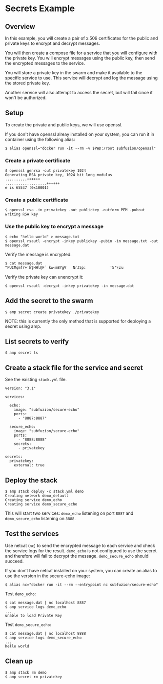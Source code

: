 # Secrets Example

## Overview

In this example, you will create a pair of x.509 certificates for the public and private keys
to encrypt and decrypt messages.

You will then create a compose file for a service that you will configure with the private key.
You will encrypt messages using the public key, then send the encrypted messages to the service.

You will store a private key in the swarm and make it available to the specific service to use.
This service will decrypt and log the message using the stored private key.

Another service will also attempt to access the secret, but will fail since it won't be
authorized.

## Setup

To create the private and public keys, we will use openssl.

If you don't have openssl alreay installed on your system, you can run it in container using
the following alias:

    $ alias openssl="docker run -it --rm -v $PWD:/root subfuzion/openssl"

### Create a private certificate

    $ openssl genrsa -out privatekey 1024
    Generating RSA private key, 1024 bit long modulus
    ..........++++++
    ...................++++++
    e is 65537 (0x10001)

### Create a public certificate

    $ openssl rsa -in privatekey -out publickey -outform PEM -pubout
    writing RSA key

### Use the public key to encrypt a message

    $ echo "hello world" > message.txt
    $ openssl rsautl -encrypt -inkey publickey -pubin -in message.txt -out message.dat

Verify the message is encrypted:

    $ cat message.dat
    ^PUIMqmf?+'WţHHl@F` kw<m8YgV   NrJ5p:           '5'\שu

Verify the private key can unencrypt it:

    $ openssl rsautl -decrypt -inkey privatekey -in message.dat

## Add the secret to the swarm

    $ amp secret create privatekey ./privatekey

NOTE: this is currently the only method that is supported for deploying a secret using amp.

## List secrets to verify

    $ amp secret ls

## Create a stack file for the service and secret

See the existing `stack.yml` file.

```
version: "3.1"

services:

  echo:
    image: "subfuzion/secure-echo"
    ports:
      - "8887:8887"

  secure_echo:
    image: "subfuzion/secure-echo"
    ports:
      - "8888:8888"
    secrets:
      - privatekey

secrets:
  privatekey:
    external: true

```

## Deploy the stack

    $ amp stack deploy -c stack.yml demo
    Creating network demo_default
    Creating service demo_echo
    Creating service demo_secure_echo

This will start two services: `demo_echo` listening on port `8887` and `demo_secure_echo` listening on `8888`.

## Test the services

Use netcat (`nc`) to send the encrypted message to each service and check the service logs for the result.
`demo_echo` is not configured to use the secret and therefore will fail to decrypt the message.
`demo_secure_echo` should succeed.

If you don't have netcat installed on your system, you can create an alias to use the version in the secure-echo image:

    $ alias nc="docker run -it --rm --entrypoint nc subfuzion/secure-echo"

Test `demo_echo`:

    $ cat message.dat | nc localhost 8887
    $ amp service logs demo_echo
    ...
    unable to load Private Key

Test `demo_secure_echo`:

    $ cat message.dat | nc localhost 8888
    $ amp service logs demo_secure_echo
    ...
    hello world


## Clean up

    $ amp stack rm demo
    $ amp secret rm privatekey



